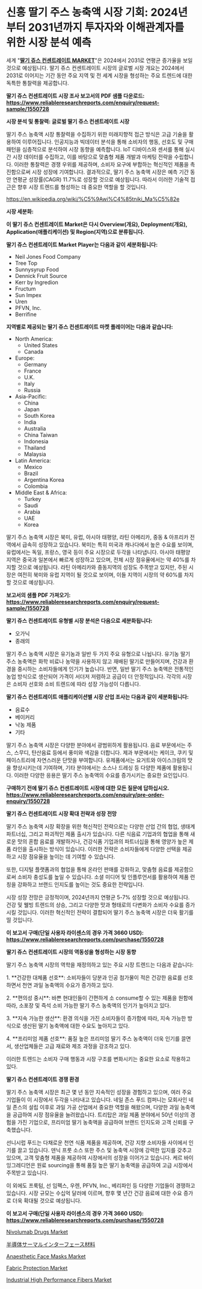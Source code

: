 <p><h1>신흥 딸기 주스 농축액 시장 기회: 2024년부터 2031년까지 투자자와 이해관계자를 위한 시장 분석 예측</h1></p><p>세계 "<strong><a href="https://www.reliableresearchreports.com/global-strawberry-juice-concentrate-market-r1550728">딸기 쥬스 컨센트레이트 MARKET</a></strong>"은 2024에서 2031로 연평균 증가율을 보일 것으로 예상됩니다. 딸기 쥬스 컨센트레이트 시장의 글로벌 시장 개요는 2024에서 2031로 이어지는 기간 동안 주요 지역 및 전 세계 시장을 형성하는 주요 트렌드에 대한 독특한 통찰력을 제공합니다.</p>
<p><strong>딸기 쥬스 컨센트레이트 시장 조사 보고서의 PDF 샘플 다운로드: <a href="https://www.reliableresearchreports.com/enquiry/request-sample/1550728">https://www.reliableresearchreports.com/enquiry/request-sample/1550728</a></strong></p>
<p><strong>시장 분석 및 통찰력: 글로벌 딸기 쥬스 컨센트레이트 시장</strong></p>
<p><p>딸기 주스 농축액 시장 통찰력을 수집하기 위한 미래지향적 접근 방식은 고급 기술을 활용하여 이루어집니다. 인공지능과 빅데이터 분석을 통해 소비자의 행동, 선호도 및 구매 패턴을 심층적으로 분석하여 시장 동향을 예측합니다. IoT 디바이스와 센서를 통해 실시간 시장 데이터를 수집하고, 이를 바탕으로 맞춤형 제품 개발과 마케팅 전략을 수립합니다. 이러한 통찰력은 경쟁 우위를 제공하며, 소비자 요구에 부합하는 혁신적인 제품을 촉진함으로써 시장 성장에 기여합니다. 결과적으로, 딸기 주스 농축액 시장은 예측 기간 동안 연평균 성장률(CAGR) 11.7%로 성장할 것으로 예상됩니다. 따라서 이러한 기술적 접근은 향후 시장 트렌드를 형성하는 데 중요한 역할을 할 것입니다.</p></p>
<p><a href="%7CAUTHORITHY_DOMAIN_URL%7C">https://en.wikipedia.org/wiki/%C5%9Awi%C4%85tniki_Ma%C5%82e</a></p>
<p><strong>시장 세분화:</strong></p>
<p><strong>이 딸기 쥬스 컨센트레이트 Market은 다시 Overview(개요), Deployment(개요), Application(애플리케이션) 및 Region(지역)으로 분류됩니다.</strong></p>
<p><strong>딸기 쥬스 컨센트레이트 Market Player는 다음과 같이 세분화됩니다:</strong></p>
<p><ul><li>Neil Jones Food Company</li><li>Tree Top</li><li>Sunnysyrup Food</li><li>Dennick Fruit Source</li><li>Kerr by Ingredion</li><li>Fructum</li><li>Sun Impex</li><li>Uren</li><li>PFVN, Inc.</li><li>Berrifine</li></ul></p>
<p><strong>지역별로 제공되는 딸기 쥬스 컨센트레이트 마켓 플레이어는 다음과 같습니다:</strong></p>
<p><ul>
    <li>
        North America:
        <ul>
            <li>United States</li>
            <li>Canada</li>
        </ul>
    </li>
    <li>
        Europe:
        <ul>
            <li>Germany</li>
            <li>France</li>
            <li>U.K.</li>
            <li>Italy</li>
            <li>Russia</li>
        </ul>
    </li>
    <li>
        Asia-Pacific:
        <ul>
            <li>China</li>
            <li>Japan</li>
            <li>South Korea</li>
            <li>India</li>
            <li>Australia</li>
            <li>China Taiwan</li>
            <li>Indonesia</li>
            <li>Thailand</li>
            <li>Malaysia</li>
        </ul>
    </li>
    <li>
        Latin America:
        <ul>
            <li>Mexico</li>
            <li>Brazil</li>
            <li>Argentina Korea</li>
            <li>Colombia</li>
        </ul>
    </li>
    <li>
        Middle East & Africa:
        <ul>
            <li>Turkey</li>
            <li>Saudi</li>
            <li>Arabia</li>
            <li>UAE</li>
            <li>Korea</li>
        </ul>
    </li>
    </ul></p>
<p><p>딸기 주스 농축액 시장은 북미, 유럽, 아시아 태평양, 라틴 아메리카, 중동 & 아프리카 전역에서 급속히 성장하고 있습니다. 북미는 특히 미국과 캐나다에서 높은 수요를 보이며, 유럽에서는 독일, 프랑스, 영국 등이 주요 시장으로 두각을 나타냅니다. 아시아 태평양 지역은 중국과 일본에서 빠르게 성장하고 있으며, 전체 시장 점유율에서는 약 40%를 차지할 것으로 예상됩니다. 라틴 아메리카와 중동지역의 성장도 주목받고 있지만, 주된 시장은 여전히 북미와 유럽 지역이 될 것으로 보이며, 이들 지역이 시장의 약 60%를 차지할 것으로 예상됩니다.</p></p>
<p><strong>보고서의 샘플 PDF 가져오기: <a href="https://www.reliableresearchreports.com/enquiry/request-sample/1550728">https://www.reliableresearchreports.com/enquiry/request-sample/1550728</a></strong></p>
<p><strong>딸기 쥬스 컨센트레이트 유형별 시장 분석은 다음으로 세분화됩니다:</strong></p>
<p><ul><li>오가닉</li><li>종래의</li></ul></p>
<p><p>딸기 주스 농축액 시장은 유기농과 일반 두 가지 주요 유형으로 나뉩니다. 유기농 딸기 주스 농축액은 화학 비료나 농약을 사용하지 않고 재배된 딸기로 만들어지며, 건강과 환경을 중시하는 소비자들에게 인기가 높습니다. 반면, 일반 딸기 주스 농축액은 전통적인 농업 방식으로 생산되어 가격이 서더저 저렴하고 공급이 더 안정적입니다. 각각의 시장은 소비자 선호와 소비 트렌드에 따라 성장 가능성이 다릅니다.</p></p>
<p><strong>딸기 쥬스 컨센트레이트 애플리케이션별 시장 산업 조사는 다음과 같이 세분화됩니다:</strong></p>
<p><ul><li>음료수</li><li>베이커리</li><li>낙농 제품</li><li>기타</li></ul></p>
<p><p>딸기 주스 농축액 시장은 다양한 분야에서 광범위하게 활용됩니다. 음료 부문에서는 주스, 스무디, 탄산음료 등에서 풍미와 색감을 더합니다. 제과 부문에서는 케이크, 쿠키 및 페이스트리에 자연스러운 단맛을 부여합니다. 유제품에서는 요거트와 아이스크림의 맛을 향상시키는데 기여하며, 기타 분야에서는 소스나 드레싱 등 다양한 제품에 활용됩니다. 이러한 다양한 응용은 딸기 주스 농축액의 수요를 증가시키는 중요한 요인입니다.</p></p>
<p><strong>구매하기 전에 딸기 쥬스 컨센트레이트 시장에 대한 모든 질문에 답하십시오. <a href="https://www.reliableresearchreports.com/enquiry/pre-order-enquiry/1550728">https://www.reliableresearchreports.com/enquiry/pre-order-enquiry/1550728</a></strong></p>
<p><strong>딸기 쥬스 컨센트레이트 시장 확대 전략과 성장 전망</strong></p>
<p><p>딸기 주스 농축액 시장 확장을 위한 혁신적인 전략으로는 다양한 산업 간의 협업, 생태계 파트너십, 그리고 파괴적인 제품 출시가 있습니다. 다른 식음료 기업과의 협업을 통해 새로운 맛의 혼합 음료를 개발하거나, 건강식품 기업과의 파트너십을 통해 영양가 높은 제품 라인을 출시하는 방식이 있습니다. 이러한 전략은 소비자들에게 다양한 선택을 제공하고 시장 점유율을 높이는 데 기여할 수 있습니다.</p><p>또한, 디지털 플랫폼과의 협업을 통해 온라인 판매를 강화하고, 맞춤형 음료를 제공함으로써 소비자 충성도를 높일 수 있습니다. 소셜 미디어 및 인플루언서를 활용하여 제품 런칭을 강화하고 브랜드 인지도를 높이는 것도 중요한 전략입니다.</p><p>시장 성장 전망은 긍정적이며, 2024년까지 연평균 5-7% 성장할 것으로 예상됩니다. 건강 및 웰빙 트렌드의 상승, 그리고 다양한 맛과 형태로의 다변화가 소비자 수요를 증가시킬 것입니다. 이러한 혁신적인 전략이 결합되어 딸기 주스 농축액 시장은 더욱 활기를 띨 것입니다.</p></p>
<p><strong>이 보고서 구매(단일 사용자 라이센스의 경우 가격 3660 USD): <a href="https://www.reliableresearchreports.com/purchase/1550728">https://www.reliableresearchreports.com/purchase/1550728</a></strong></p>
<p><strong>딸기 쥬스 컨센트레이트 시장의 역동성을 형성하는 시장 동향</strong></p>
<p><p>딸기 주스 농축액 시장의 역학을 재정의하고 있는 주요 시장 트렌드는 다음과 같습니다:</p><p>1. **건강한 대체품 선호**: 소비자들이 당분과 인공 첨가물이 적은 건강한 음료를 선호하면서 천연 과일 농축액의 수요가 증가하고 있다.</p><p>2. **편의성 중시**: 바쁜 현대인들이 간편하게 소 consume할 수 있는 제품을 원함에 따라, 소포장 및 즉석 소비 가능한 딸기 주스 농축액의 인기가 높아지고 있다.</p><p>3. **지속 가능한 생산**: 환경 의식을 가진 소비자들이 증가함에 따라, 지속 가능한 방식으로 생산된 딸기 농축액에 대한 수요도 높아지고 있다.</p><p>4. **프리미엄 제품 선호**: 품질 높은 프리미엄 딸기 주스 농축액이 더욱 인기를 끌면서, 생산업체들은 고급 재료와 제조 과정을 강조하고 있다. </p><p>이러한 트렌드는 소비자 구매 행동과 시장 구조를 변화시키는 중요한 요소로 작용하고 있다.</p></p>
<p><strong>딸기 쥬스 컨센트레이트 경쟁 환경</strong></p>
<p><p>딸기 주스 농축액 시장은 최근 몇 년 동안 지속적인 성장을 경험하고 있으며, 여러 주요 기업들이 이 시장에서 두각을 나타내고 있습니다. 네일 존스 푸드 컴퍼니는 모회사인 네일 존스의 설립 이후로 과일 가공 산업에서 중요한 역할을 해왔으며, 다양한 과일 농축액을 공급하여 시장 점유율을 늘려왔습니다. 트리탑은 과일 제품 분야에서 50년 이상의 경험을 가진 기업으로, 프리미엄 딸기 농축액을 공급하여 브랜드 인지도와 고객 신뢰를 구축했습니다.</p><p>선니시럽 푸드는 다채로운 천연 식품 제품을 제공하며, 건강 지향 소비자들 사이에서 인기를 끌고 있습니다. 덴닉 프룻 소스 또한 주스 및 농축액 시장에 강력한 입지를 갖추고 있으며, 고객 맞춤형 제품을 제공하여 시장에서의 성장을 이어가고 있습니다. 케르 바이 잉그레디언은 원료 sourcing을 통해 품질 높은 딸기 농축액을 공급하여 고급 시장에서 주목받고 있습니다.</p><p>이 외에도 프룩텀, 선 임펙스, 우렌, PFVN, Inc., 베리파인 등 다양한 기업들이 경쟁하고 있습니다. 시장 규모는 수십억 달러에 이르며, 향후 몇 년간 건강 음료에 대한 수요 증가로 더욱 확대될 것으로 예상됩니다.</p></p>
<p><strong>이 보고서 구매(단일 사용자 라이센스의 경우 가격 3660 USD): <a href="https://www.reliableresearchreports.com/purchase/1550728">https://www.reliableresearchreports.com/purchase/1550728</a></strong></p>
<p><p><a href="https://issuu.com/reportprime-2/docs/nivolumab-drugs-market-size-2030.pp_21eb31a53779f4">Nivolumab Drugs Market</a></p><p><a href="https://medium.com/@reyeshowell655/semiconductor-thermal-interface-materials-market-%E3%81%AF-%E3%82%B3%E3%82%B9%E3%83%88%E7%AE%A1%E7%90%86%E3%81%A8%E5%8A%B9%E7%8E%87%E5%90%91%E4%B8%8A%E3%82%92%E5%84%AA%E5%85%88%E3%81%97%E3%81%BE%E3%81%99-e26a7c6c73e8?postPublishedType=initial">半導体サーマルインターフェース材料</a></p><p><a href="https://github.com/JamesCox407/Market-Research-Report-List-1/blob/main/anaesthetic-face-masks-market.md">Anaesthetic Face Masks Market</a></p><p><a href="https://www.linkedin.com/pulse/fabric-protection-market-outlook-forecast-from-2024-2031-ty3uf?trackingId=X7xfMqnqTmyHWv%2BsUKxwyQ%3D%3D">Fabric Protection Market</a></p><p><a href="https://medium.com/@loganunn65756/the-market-for-industrial-high-performance-fibers-market-is-examined-in-this-report-along-with-ed776c60a37c">Industrial High Performance Fibers Market</a></p></p>